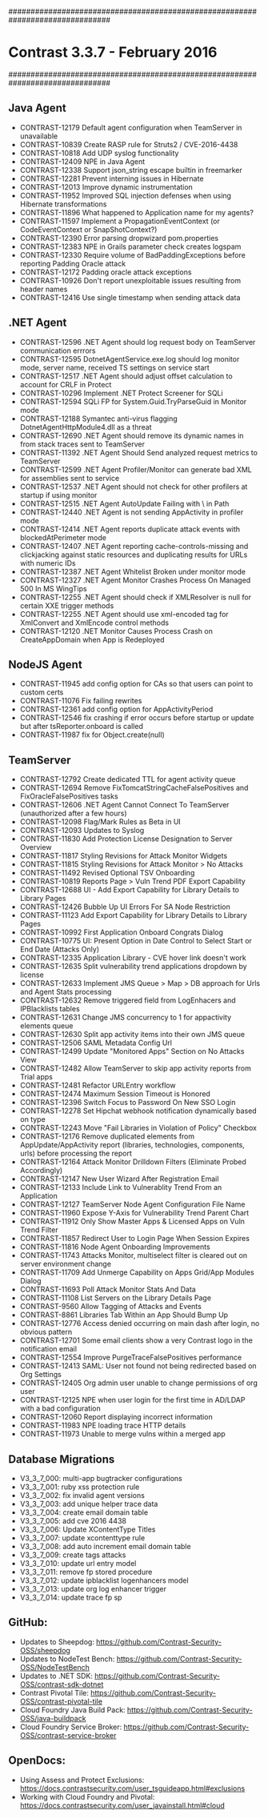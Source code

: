 <!--
title: "Contrast 3.3.7 - February 2017"
description: "Contrast 3.3.7 February 2017"
tags: "3.3.7 February Release Notes"
-->

###############################################################################
# Contrast 3.3.7 - February 2016
###############################################################################

## Java Agent
* CONTRAST-12179	Default agent configuration when TeamServer in unavailable
* CONTRAST-10839	Create RASP rule for Struts2 / CVE-2016-4438
* CONTRAST-10818	Add UDP syslog functionality
* CONTRAST-12409	NPE in Java Agent
* CONTRAST-12338	Support json_string escape builtin in freemarker
* CONTRAST-12281	Prevent interning issues in Hibernate
* CONTRAST-12013	Improve dynamic instrumentation
* CONTRAST-11952	Improved SQL injection defenses when using Hibernate transformations
* CONTRAST-11896	What happened to Application name for my agents?
* CONTRAST-11597	Implement a PropagationEventContext (or CodeEventContext or SnapShotContext?)
* CONTRAST-12390	Error parsing dropwizard pom.properties
* CONTRAST-12383	NPE in Grails parameter check creates logspam
* CONTRAST-12330	Require volume of BadPaddingExceptions before reporting Padding Oracle attack
* CONTRAST-12172	Padding oracle attack exceptions
* CONTRAST-10926	Don't report unexploitable issues resulting from header names
* CONTRAST-12416	Use single timestamp when sending attack data


## .NET Agent
* CONTRAST-12596	.NET Agent should log request body on TeamServer communication errrors
* CONTRAST-12595	DotnetAgentService.exe.log should log monitor mode, server name, received TS settings on service start
* CONTRAST-12517	.NET Agent should adjust offset calculation to account for CRLF in Protect 
* CONTRAST-10296	Implement .NET Protect Screener for SQLi
* CONTRAST-12594	SQLi FP for System.Guid.TryParseGuid in Monitor mode
* CONTRAST-12188	Symantec anti-virus flagging DotnetAgentHttpModule4.dll as a threat
* CONTRAST-12690	.NET Agent should remove its dynamic names in from stack traces sent to TeamServer
* CONTRAST-11392	.NET Agent Should Send analyzed request metrics to TeamServer
* CONTRAST-12599	.NET Agent Profiler/Monitor can generate bad XML for assemblies sent to service
* CONTRAST-12537	.NET Agent should not check for other profilers at startup if using monitor 
* CONTRAST-12515	.NET Agent AutoUpdate Failing with \\ in Path
* CONTRAST-12440	.NET Agent is not sending AppActivity in profiler mode
* CONTRAST-12414	.NET Agent reports duplicate attack events with blockedAtPerimeter mode 
* CONTRAST-12407	.NET Agent reporting cache-controls-missing and clickjacking against static resources and duplicating results for URLs with numeric IDs
* CONTRAST-12387	.NET Agent Whitelist Broken under monitor mode 
* CONTRAST-12327	.NET Agent Monitor Crashes Process On Managed 500 In MS WingTips
* CONTRAST-12255	.NET Agent should check if XMLResolver is null for certain XXE trigger methods
* CONTRAST-12255  .NET Agent should use xml-encoded tag for XmlConvert and XmlEncode control methods
* CONTRAST-12120	.NET Monitor Causes Process Crash on CreateAppDomain when App is Redeployed


## NodeJS Agent
* CONTRAST-11945	add config option for CAs so that users can point to custom certs
* CONTRAST-11076	Fix failing rewrites
* CONTRAST-12361	add config option for AppActivityPeriod
* CONTRAST-12546	fix crashing if error occurs before startup or update but after tsReporter.onboard is called
* CONTRAST-11987	fix for Object.create(null)

## TeamServer
* CONTRAST-12792	Create dedicated TTL for agent activity queue
* CONTRAST-12694	Remove FixTomcatStringCacheFalsePositives and FixOracleFalsePositives tasks
* CONTRAST-12606	.NET Agent Cannot Connect To TeamServer (unauthorized after a few hours)
* CONTRAST-12098	Flag/Mark Rules as Beta in UI
* CONTRAST-12093	Updates to Syslog
* CONTRAST-11830	Add Protection License Designation to Server Overview
* CONTRAST-11817	Styling Revisions for Attack Monitor Widgets
* CONTRAST-11815	Styling Revisions for Attack Monitor > No Attacks
* CONTRAST-11492	Revised Optional TSV Onboarding
* CONTRAST-10819	Reports Page > Vuln Trend PDF Export Capability
* CONTRAST-12688	UI - Add Export Capability for Library Details to Library Pages
* CONTRAST-12426	Bubble Up UI Errors For SA Node Restriction
* CONTRAST-11123	Add Export Capability for Library Details to Library Pages
* CONTRAST-10992	First Application Onboard Congrats Dialog
* CONTRAST-10775	UI: Present Option in Date Control to Select Start or End Date (Attacks Only)
* CONTRAST-12335	Application Library - CVE hover link doesn't work
* CONTRAST-12635	Split vulnerability trend applications dropdown by license
* CONTRAST-12633	Implement JMS Queue > Map > DB approach for Urls and Agent Stats processing
* CONTRAST-12632	Remove triggered field from LogEnhacers and IPBlacklists tables
* CONTRAST-12631	Change JMS concurrency to 1 for appactivity elements queue
* CONTRAST-12630	Split app activity items into their own JMS queue
* CONTRAST-12506	SAML Metadata Config Url
* CONTRAST-12499	Update "Monitored Apps" Section on No Attacks View
* CONTRAST-12482	Allow TeamServer to skip app activity reports from Trial apps
* CONTRAST-12481	Refactor URLEntry workflow
* CONTRAST-12474	Maximum Session Timeout is Honored
* CONTRAST-12396	Switch Focus to Password On New SSO Login
* CONTRAST-12278	Set Hipchat webhook notification dynamically based on type
* CONTRAST-12243	Move "Fail Libraries in Violation of Policy" Checkbox
* CONTRAST-12176	Remove duplicated elements from AppUpdate/AppActivity report (libraries, technologies, components, urls) before processing the report
* CONTRAST-12164	Attack Monitor Drilldown Filters (Eliminate Probed Accordingly)
* CONTRAST-12147	New User Wizard After Registration Email
* CONTRAST-12133	Include Link to Vulnerablity Trend From an Application
* CONTRAST-12127	TeamServer Node Agent Configuration File Name
* CONTRAST-11960	Expose Y-Axis for Vulnerability Trend Parent Chart
* CONTRAST-11912	Only Show Master Apps & Licensed Apps on Vuln Trend Filter
* CONTRAST-11857	Redirect User to Login Page When Session Expires
* CONTRAST-11816	Node Agent Onboarding Improvements
* CONTRAST-11743	Attacks Monitor, multiselect filter is cleared out on server environment change
* CONTRAST-11709	Add Unmerge Capability on Apps Grid/App Modules Dialog
* CONTRAST-11693	Poll Attack Monitor Stats And Data
* CONTRAST-11108	List Servers on the Library Details Page
* CONTRAST-9560	Allow Tagging of Attacks and Events
* CONTRAST-8861	Libraries Tab Within an App Should Bump Up
* CONTRAST-12776	Access denied occurring on main dash after login, no obvious pattern
* CONTRAST-12701	Some email clients show a very Contrast logo in the notification email
* CONTRAST-12554	Improve PurgeTraceFalsePositives performance
* CONTRAST-12413	SAML: User not found not being redirected based on Org Settings
* CONTRAST-12405	Org admin user unable to change permissions of org user
* CONTRAST-12125	NPE when user login for the first time in AD/LDAP with a bad configuration
* CONTRAST-12060	Report displaying incorrect information
* CONTRAST-11983	NPE loading trace HTTP details 
* CONTRAST-11973	Unable to merge vulns within a merged app

## Database Migrations
* V3_3_7_000: multi-app bugtracker configurations
* V3_3_7_001: ruby xss protection rule
* V3_3_7_002: fix invalid agent versions
* V3_3_7_003: add unique helper trace data
* V3_3_7_004: create email domain table
* V3_3_7_005: add cve 2016 4438 
* V3_3_7_006: Update XContentType Titles
* V3_3_7_007: update xcontenttype rule
* V3_3_7_008: add auto increment email domain table
* V3_3_7_009: create tags attacks
* V3_3_7_010: update url entry model
* V3_3_7_011: remove fp stored procedure
* V3_3_7_012: update ipblacklist logenhancers model
* V3_3_7_013: update org log enhancer trigger
* V3_3_7_014: update trace fp sp


## GitHub:
* Updates to Sheepdog: https://github.com/Contrast-Security-OSS/sheepdog
* Updates to NodeTest Bench: https://github.com/Contrast-Security-OSS/NodeTestBench
* Updates to .NET SDK: https://github.com/Contrast-Security-OSS/contrast-sdk-dotnet
* Contrast Pivotal Tile: https://github.com/Contrast-Security-OSS/contrast-pivotal-tile
* Cloud Foundry Java Build Pack: https://github.com/Contrast-Security-OSS/java-buildpack
* Cloud Foundry Service Broker: https://github.com/Contrast-Security-OSS/contrast-service-broker


## OpenDocs:
* Using Assess and Protect Exclusions: https://docs.contrastsecurity.com/user_tsguideapp.html#exclusions
* Working with Cloud Foundry and Pivotal: https://docs.contrastsecurity.com/user_javainstall.html#cloud
